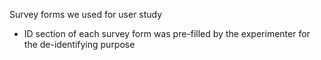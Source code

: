 
Survey forms we used for user study 

- ID section of each survey form was pre-filled by the experimenter for the de-identifying purpose
